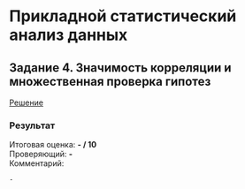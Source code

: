 # Прикладной статистический анализ данных
## Задание 4. Значимость корреляции и множественная проверка гипотез
[Решение](Task4_Nikolay_Korolev.ipynb)  

### Результат
Итоговая оценка: **- / 10**  
Проверяющий: **-**  
Комментарий:
```
-
```